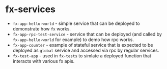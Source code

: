 # fx-services

- `fx-app-hello-world` - simple service that can be deployed to demonstrate how `fx` works.
- `fx-app-rpc-test-service` - service that can be deployed (and called by `fx-app-hello-world` for example) to demo how rpc works.
- `fx-app-counter` - example of stateful service that is expected to be deployed as `global` service and accessed via rpc by regular services.
- `fx-test-app` - used in `fx-tests` to simlate a deployed function that interacts with various fx apis.
